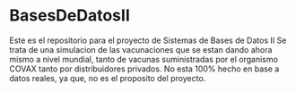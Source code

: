 # BasesDeDatosII
Este es el repositorio para el proyecto de Sistemas de Bases de Datos II
Se trata de una simulacion de las vacunaciones que se estan dando ahora mismo a nivel mundial, tanto de vacunas suministradas por el organismo COVAX tanto por distribuidores privados.
No esta 100% hecho en base a datos reales, ya que, no es el proposito del proyecto. 
